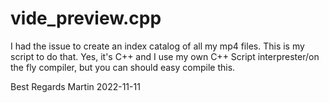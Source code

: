 # vide_preview.cpp

I had the issue to create an index catalog of all my mp4 files.
This is my script to do that. Yes, it's C++ and I use my own C++ Script interprester/on the fly compiler,
but you can should easy compile this. 

Best Regards
Martin
2022-11-11
